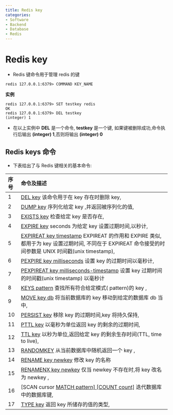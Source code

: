 ```yaml
---
title: Redis key
categories:
- Software
- Backend
- Database
- Redis
---
```

# Redis key

- Redis 键命令用于管理 redis 的键

```
redis 127.0.0.1:6379> COMMAND KEY_NAME
```

**实例**

```
redis 127.0.0.1:6379> SET testkey redis
OK
redis 127.0.0.1:6379> DEL testkey
(integer) 1
```

- 在以上实例中 **DEL** 是一个命令, **testkey** 是一个键, 如果键被删除成功,命令执行后输出 **(integer) 1**,否则将输出 **(integer) 0**

## Redis keys 命令

- 下表给出了与 Redis 键相关的基本命令:

| 序号 | 命令及描述                                                   |
| :--- | :----------------------------------------------------------- |
| 1    | [DEL key](https://www.runoob.com/redis/keys-del.html) 该命令用于在 key 存在时删除 key, |
| 2    | [DUMP key](https://www.runoob.com/redis/keys-dump.html)  序列化给定 key ,并返回被序列化的值, |
| 3    | [EXISTS key](https://www.runoob.com/redis/keys-exists.html)  检查给定 key 是否存在, |
| 4    | [EXPIRE key](https://www.runoob.com/redis/keys-expire.html) seconds 为给定 key 设置过期时间,以秒计, |
| 5    | [EXPIREAT key timestamp](https://www.runoob.com/redis/keys-expireat.html)  EXPIREAT 的作用和 EXPIRE 类似,都用于为 key 设置过期时间, 不同在于 EXPIREAT 命令接受的时间参数是 UNIX 时间戳(unix timestamp), |
| 6    | [PEXPIRE key milliseconds](https://www.runoob.com/redis/keys-pexpire.html)  设置 key 的过期时间以毫秒计, |
| 7    | [PEXPIREAT key milliseconds-timestamp](https://www.runoob.com/redis/keys-pexpireat.html)  设置 key 过期时间的时间戳(unix timestamp) 以毫秒计 |
| 8    | [KEYS pattern](https://www.runoob.com/redis/keys-keys.html)  查找所有符合给定模式( pattern)的 key , |
| 9    | [MOVE key db](https://www.runoob.com/redis/keys-move.html)  将当前数据库的 key 移动到给定的数据库 db 当中, |
| 10   | [PERSIST key](https://www.runoob.com/redis/keys-persist.html)  移除 key 的过期时间,key 将持久保持, |
| 11   | [PTTL key](https://www.runoob.com/redis/keys-pttl.html)  以毫秒为单位返回 key 的剩余的过期时间, |
| 12   | [TTL key](https://www.runoob.com/redis/keys-ttl.html)  以秒为单位,返回给定 key 的剩余生存时间(TTL, time to live), |
| 13   | [RANDOMKEY](https://www.runoob.com/redis/keys-randomkey.html)  从当前数据库中随机返回一个 key , |
| 14   | [RENAME key newkey](https://www.runoob.com/redis/keys-rename.html)  修改 key 的名称 |
| 15   | [RENAMENX key newkey](https://www.runoob.com/redis/keys-renamenx.html)  仅当 newkey 不存在时,将 key 改名为 newkey , |
| 16   | [SCAN cursor [MATCH pattern\] [COUNT count]](https://www.runoob.com/redis/keys-scan.html)  迭代数据库中的数据库键, |
| 17   | [TYPE key](https://www.runoob.com/redis/keys-type.html)  返回 key 所储存的值的类型, |